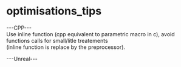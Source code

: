# optimisations_tips
---CPP---  
Use inline function (cpp equivalent to parametric macro in c), avoid functions calls for small/litle treatements   
(inline function is replace by the preprocessor).  
  
---Unreal---
